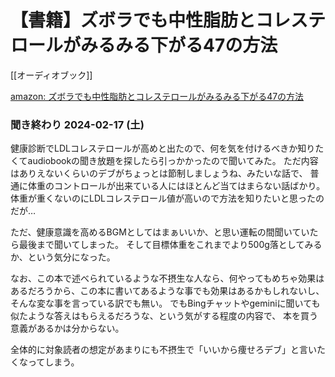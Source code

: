 # 【書籍】ズボラでも中性脂肪とコレステロールがみるみる下がる47の方法

[[オーディオブック]]

[amazon: ズボラでも中性脂肪とコレステロールがみるみる下がる47の方法](https://amzn.to/49jPScM)

### 聞き終わり 2024-02-17 (土)

健康診断でLDLコレステロールが高めと出たので、何を気を付けるべきか知りたくてaudiobookの聞き放題を探したら引っかかったので聞いてみた。
ただ内容はありえないくらいのデブがちょっとは節制しましょうね、みたいな話で、
普通に体重のコントロールが出来ている人にはほとんど当てはまらない話ばかり。
体重が重くないのにLDLコレステロール値が高いので方法を知りたいと思ったのだが…

ただ、健康意識を高めるBGMとしてはまぁいいか、と思い運転の間聞いていたら最後まで聞いてしまった。
そして目標体重をこれまでより500g落としてみるか、という気分になった。

なお、この本で述べられているような不摂生な人なら、何やってもめちゃ効果はあるだろうから、この本に書いてあるような事でも効果はあるかもしれないし、そんな変な事を言っている訳でも無い。
でもBingチャットやgeminiに聞いても似たような答えはもらえるだろうな、という気がする程度の内容で、
本を買う意義があるかは分からない。

全体的に対象読者の想定があまりにも不摂生で「いいから痩せろデブ」と言いたくなってしまう。